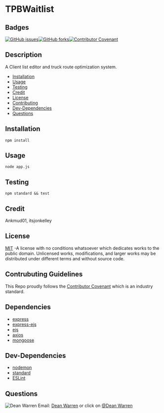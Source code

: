 # TPBWaitlist 
 ## Badges  
[![GitHub issues](https://img.shields.io/github/issues/deawar/TPBWaitlist?style=plastic)](undefined/network)[![GitHub forks](https://img.shields.io/github/forks/deawar/TPBWaitlist?style=plastic)](undefined/network)[![Contributor Covenant](https://img.shields.io/badge/Contributor%20Covenant-v2.0%20adopted-ff69b4.svg?style=plastic)](code_of_conduct.md) 
## Description  
  A Client list editor and truck route optimization system.  
* [Installation](#installation)  
* [Usage](#usage)  
* [Testing](#testing)  
* [Credit](#credit)  
* [License](#license)  
* [Contributing](#contributing)  
* [Dev-Dependencies](#dev-dependencies)  
* [Questions](#questions) 
  
## Installation  
``` 
npm install 
``` 
## Usage  
``` 
node app.js 
``` 
## Testing  
``` 
npm standard && test 
``` 
## Credit  
Ankmud01, itsjonkelley  
## License  
[MIT](https://github.com/deawar/TPBWaitlist/blob/master/LICENSE) -A license with no conditions whatsoever which dedicates works to the public domain. Unlicensed works, modifications, and larger works may be distributed under different terms and without source code.
  
## Contrubuting Guidelines 
 This Repo proudly follows the [Contributor Covenant](https://www.contributor-covenant.org/) which is an industry standard. 
 
## Dependencies  
* [express](https://www.npmjs.com/package/express)  
* [express-ejs](https://www.npmjs.com/package/express-ejs)  
* [ejs](https://www.npmjs.com/package/ejs)  
* [axios](https://www.npmjs.com/package/axios)  
* [mongoose](https://www.npmjs.com/package/mongoose)  
## Dev-Dependencies  
* [nodemon](https://www.npmjs.com/package/nodemon)  
* [standard](https://www.npmjs.com/package/standard)  
* [ESLint](https://www.npmjs.com/package/ESLint)  
## Questions 
![Dean Warren](https://avatars.githubusercontent.com/u/15312495?v=4&s=48)  Email: [Dean Warren](mailto:https://github.com/deawar) or  click on [@Dean Warren](https://github.com/deawar)